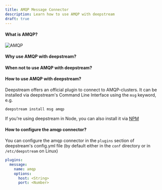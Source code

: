 ```yaml
---
title: AMQP Message Connector
description: Learn how to use AMQP with deepstream
draft: true
---
```



#### What is AMQP?

![AMQP](amqp.png)

#### Why use AMQP with deepstream?


#### When not to use AMQP with deepstream?

#### How to use AMQP with deepstream?
Deepstream offers an official plugin to connect to AMQP-clusters. It can be installed via deepstream's Command Line Interface using the `msg` keyword, e.g.

```bash
deepstream install msg amqp
```

If you're using deepstream in Node, you can also install it via [NPM](https://www.npmjs.com/package/deepstream.io-msg-amqp)

#### How to configure the amqp connector?
You can configure the amqp connector in the `plugins` section of deepstream's config.yml file (by default either in the `conf` directory or in `/etc/deepstream` on Linux)

```yaml
plugins:
  message:
    name: amqp
    options:
      host: <String>
      port: <Number>
```
